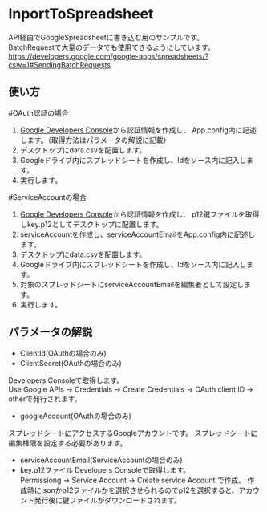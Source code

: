 InportToSpreadsheet
======================

API経由でGoogleSpreadsheetに書き込む用のサンプルです。  
BatchRequestで大量のデータでも使用できるようにしています。  
https://developers.google.com/google-apps/spreadsheets/?csw=1#SendingBatchRequests

 
使い方
------
#OAuth認証の場合

1. [Google Developers Console](https://console.developers.google.com/)から認証情報を作成し、
App.config内に記述します。（取得方法はパラメータの解説に記載）
2. デスクトップにdata.csvを配置します。
3. Googleドライブ内にスプレッドシートを作成し、Idをソース内に記入します。
4. 実行します。
 
#ServiceAccountの場合
1. [Google Developers Console](https://console.developers.google.com/)から認証情報を作成し、
p12鍵ファイルを取得しkey.p12としてデスクトップに配置します。
2. serviceAccountを作成し、serviceAccountEmailをApp.config内に記述します。
3. デスクトップにdata.csvを配置します。
4. Googleドライブ内にスプレッドシートを作成し、Idをソース内に記入します。
5. 対象のスプレッドシートにserviceAccountEmailを編集者として設定します。
6. 実行します。


パラメータの解説
----------------

+ ClientId(OAuthの場合のみ)  
+ ClientSecret(OAuthの場合のみ)  

Developers Consoleで取得します。  
Use Google APIs → Credentials → Create Credentials → OAuth client ID → otherで発行されます。

+ googleAccount(OAuthの場合のみ)

スプレッドシートにアクセスするGoogleアカウントです。
スプレッドシートに編集権限を設定する必要があります。

+ serviceAccountEmail(ServiceAccountの場合のみ)
+ key.p12ファイル
Developers Consoleで取得します。  
Permissiong → Service Account → Create service Account で作成。
作成時にjsonかp12ファイルかを選択させられるのでp12を選択すると、アカウント発行後に鍵ファイルがダウンロードされます。
